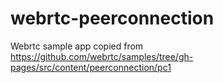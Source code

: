 # webrtc-peerconnection
Webrtc sample app copied from https://github.com/webrtc/samples/tree/gh-pages/src/content/peerconnection/pc1
